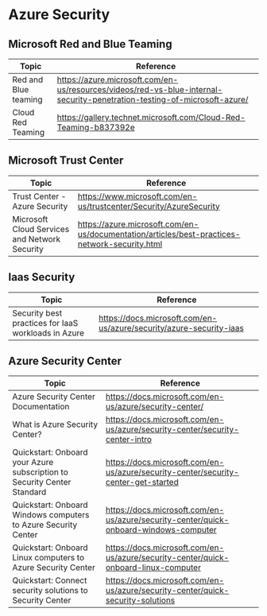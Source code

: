 # Azure Security

## Microsoft Red and Blue Teaming

| Topic | Reference |
| --- | --- |
|Red and Blue teaming|https://azure.microsoft.com/en-us/resources/videos/red-vs-blue-internal-security-penetration-testing-of-microsoft-azure/|
|Cloud Red Teaming|https://gallery.technet.microsoft.com/Cloud-Red-Teaming-b837392e|

## Microsoft Trust Center

| Topic | Reference |
| --- | --- |
|Trust Center - Azure Security| https://www.microsoft.com/en-us/trustcenter/Security/AzureSecurity|
|Microsoft Cloud Services and Network Security|https://azure.microsoft.com/en-us/documentation/articles/best-practices-network-security.html|

## Iaas Security

| Topic | Reference |
| --- | --- |
| Security best practices for IaaS workloads in Azure| https://docs.microsoft.com/en-us/azure/security/azure-security-iaas|


## Azure Security Center

| Topic | Reference |
| --- | --- |
|Azure Security Center Documentation|https://docs.microsoft.com/en-us/azure/security-center/|
|What is Azure Security Center?|https://docs.microsoft.com/en-us/azure/security-center/security-center-intro|
|Quickstart: Onboard your Azure subscription to Security Center Standard|https://docs.microsoft.com/en-us/azure/security-center/security-center-get-started|
|Quickstart: Onboard Windows computers to Azure Security Center|https://docs.microsoft.com/en-us/azure/security-center/quick-onboard-windows-computer|
|Quickstart: Onboard Linux computers to Azure Security Center|https://docs.microsoft.com/en-us/azure/security-center/quick-onboard-linux-computer|
|Quickstart: Connect security solutions to Security Center|https://docs.microsoft.com/en-us/azure/security-center/quick-security-solutions|
